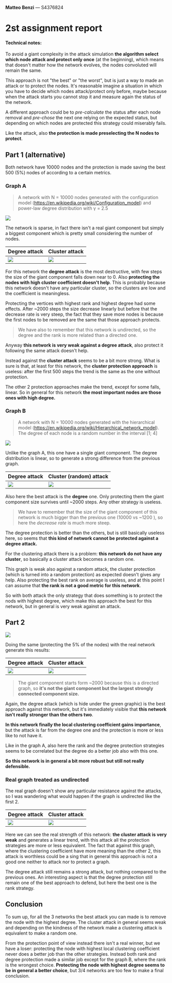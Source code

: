 **Matteo Benzi** — S4376824

# 2st assignment report

#### Technical notes:

To avoid a giant complexity in the attack simulation **the algorithm select which node attack and protect only once** (at the beginning), which means that doesn't matter how the network evolves, the nodes convoluted will remain the same.

This approach is not "the best" or "the worst", but is just a way to made an attack or to protect the nodes. It's reasonable imagine a situation in which you have to decide which nodes attack/protect only before, maybe because when the attack starts you cannot stop it and measure again the status of the network.

A different approach could be to _pre-calculate_ the status after each node removal and _pre-chose_ the next one relying on the expected status, but depending on which nodes are protected this strategy could miserably fails.

Like the attack, also **the protection is made preselecting the N nodes to protect**.

## Part 1 (alternative)

Both network have 10000 nodes and the protection is made saving the best 500 (5%) nodes of according to a certain metrics.

### Graph A
> A network with N = 10000 nodes generated with the configuration model (https://en.wikipedia.org/wiki/Configuration_model) and power-law degree distribution with γ = 2.5

![][graph_A]

The network is sparse, in fact there isn't a real giant component but simply a biggest component which is pretty small considering the number of nodes.

|Degree attack|Cluster attack|
|-|-|
|![][graph_A_deg]|![][graph_A_clu]|

For this network the **degree attack** is the most destructive, with few steps the size of the giant component falls down near to 0.
Also **protecting the nodes with high cluster coefficient doesn't help**. This is probably because this network doesn't have any particular cluster, so the clusters are low and the coefficient is meaningless.

Protecting the vertices with highest rank and highest degree had some effects. After ~2000 steps the size decrease linearly but before that the decrease rate is very steep, the fact that  they save more nodes is because the first nodes to be removed are the same that those approach protects.

> We have also to remember that this network is undirected, so the degree and the rank is more related than a directed one.

Anyway **this network is very weak against a degree attack**, also protect it following the same attack doesn't help.

Instead against the **cluster attack** seems to be a bit more strong. What is sure is that, at least for this network, the **cluster protection approach** is useless: after the first 500 steps the trend is the same as the one without protection.

The other 2 protection approaches make the trend, except for some falls, linear. So in general for this network **the most important nodes are those ones with high degree.**

### Graph B
> A network with N = 10000 nodes generated with the hierarchical model (https://en.wikipedia.org/wiki/Hierarchical_network_model). The degree of each node is a random number in the interval [1; 4]

![][graph_B]

Unlike the graph A, this one have a single giant component. The degree distribution is linear, so to generate a strong difference from the previous graph.

|Degree attack|Cluster (random) attack|
|-|-|
|![][graph_B_deg]|![][graph_B_clu]|

Also here the best attack is the **degree** one. Only protecting them the giant component size survives until ~2000 steps. Any other strategy is useless.

> We have to remember that the size of the giant component of this network is much bigger than the previous one (10000 vs ~1200 ), so here the _decrease rate_ is much more steep.

The degree protection is better than the others, but is still basically useless here, so seems that **this kind of network cannot be protected against a degree attack.**

For the clustering attack there is a problem: **this network do not have any cluster**, so basically a cluster attack becomes a random one.

This graph is weak also against a random attack, the cluster protection (which is turned into a random protection) as expected doesn't gives any help. Also protecting the best rank on average is useless, and at this point I can assume that **the rank is not a good metric for this network**.

So with both attack the only strategy that does something is to protect the nods with highest degree, which make this approach the best for this network, but in general is very weak against an attack.

## Part 2

![][graph_real]

Doing the same (protecting the 5% of the nodes) with the real network generate this results:

|Degree attack|Cluster attack|
|-|-|
|![][graph_real_deg]|![][graph_real_clu]|

> The giant component starts form ~2000 because this is a directed graph, so **it's not the giant component but the largest strongly connected component size.**

Again, the degree attack (which is hide under the green graphic) is the best approach against this network, but it's immediately visible that **this network isn't really stronger than the others two**.

**In this network finally the local clustering coefficient gains importance**, but the attack is far from the degree one and the protection is more or less like to not have it.

Like in the graph A, also here the rank and the degree protection strategies seems to be correlated but the degree do a better job also with this one.

**So this network is in general a bit more robust but still not really defensible.**

### Real graph treated as undirected

The real graph doesn't show any particular resistance against the attacks, so I was wandering what would happen if the graph is undirected like the first 2.

|Degree attack|Cluster attack|
|-|-|
|![][graph_real_undirected_deg]|![][graph_real_undirected_clu]|

Here we can see the real strength of this network: **the cluster attack is very weak** and generates a linear trend, with this attack all the protection strategies are more or less equivalent. The fact that against this graph, where the clustering coefficient have more meaning than the other 2, this attack is worthless could be a sing that in general this approach is not a good one neither to attack nor to protect a graph.

The degree attack still remains a strong attack, but nothing compared to the previous ones. An interesting aspect is that the degree protection still remain one of the best approach to defend, but here the best one is the rank strategy.

## Conclusion

To sum up, for all the 3 networks the best attack you can made is to remove the node with the highest degree. The cluster attack in general seems weak and depending on the kindness of the network make a clustering attack is equivalent to make a random one.

From the protection point of view instead there isn't a real winner, but we have a loser: protecting the node with highest local clustering coefficient never does a better job than the other strategies.
Instead both rank and degree protection made a similar job except for the graph B, where the rank is the wrongest choice. **Protecting the node with highest degree seems to be in general a better choice**, but 3/4 networks are too few to make a final conclusion.

[graph_A]: img/graph_A.png
[graph_A_deg]: img/graph_A_deg.png
[graph_A_clu]: img/graph_A_clu.png
[graph_B]: img/graph_B.png
[graph_B_deg]: img/graph_B_deg.png
[graph_B_clu]: img/graph_B_clu.png
[graph_real]: img/graph_real.png
[graph_real_deg]: img/graph_real_deg.png
[graph_real_clu]: img/graph_real_clu.png
[graph_real_undirected_deg]: img/graph_real_undirected_deg.png
[graph_real_undirected_clu]: img/graph_real_undirected_clu.png

